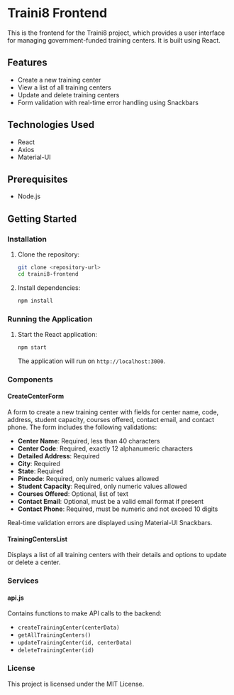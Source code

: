 # Traini8 Frontend

This is the frontend for the Traini8 project, which provides a user interface for managing government-funded training centers. It is built using React.

## Features

- Create a new training center
- View a list of all training centers
- Update and delete training centers
- Form validation with real-time error handling using Snackbars

## Technologies Used

- React
- Axios
- Material-UI

## Prerequisites

- Node.js

## Getting Started

### Installation

1. Clone the repository:
    ```bash
    git clone <repository-url>
    cd traini8-frontend
    ```

2. Install dependencies:
    ```bash
    npm install
    ```

### Running the Application

1. Start the React application:
    ```bash
    npm start
    ```

   The application will run on `http://localhost:3000`.

### Components

#### CreateCenterForm

A form to create a new training center with fields for center name, code, address, student capacity, courses offered, contact email, and contact phone. The form includes the following validations:

- **Center Name**: Required, less than 40 characters
- **Center Code**: Required, exactly 12 alphanumeric characters
- **Detailed Address**: Required
- **City**: Required
- **State**: Required
- **Pincode**: Required, only numeric values allowed
- **Student Capacity**: Required, only numeric values allowed
- **Courses Offered**: Optional, list of text
- **Contact Email**: Optional, must be a valid email format if present
- **Contact Phone**: Required, must be numeric and not exceed 10 digits

Real-time validation errors are displayed using Material-UI Snackbars.

#### TrainingCentersList

Displays a list of all training centers with their details and options to update or delete a center.

### Services

#### api.js

Contains functions to make API calls to the backend:
- `createTrainingCenter(centerData)`
- `getAllTrainingCenters()`
- `updateTrainingCenter(id, centerData)`
- `deleteTrainingCenter(id)`

### License

This project is licensed under the MIT License.
